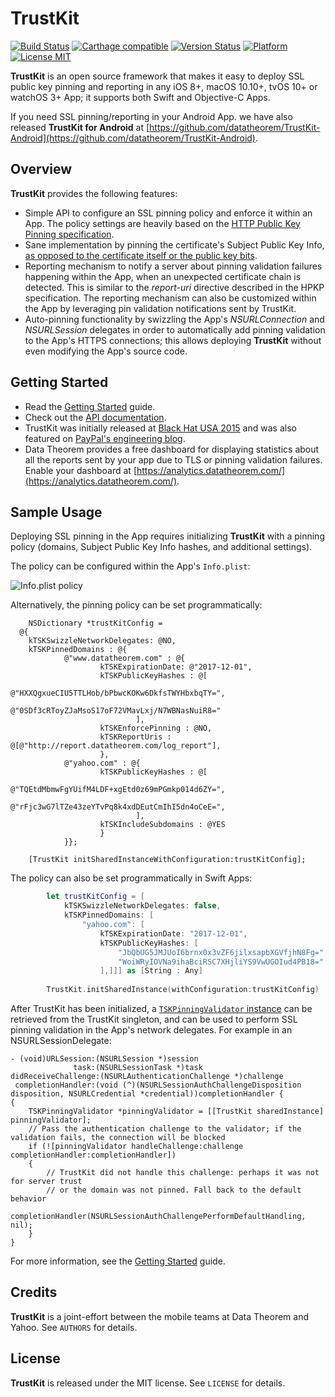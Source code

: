 TrustKit
========

[![Build Status](https://circleci.com/gh/datatheorem/TrustKit.svg?style=svg)](https://circleci.com/gh/datatheorem/TrustKit) [![Carthage compatible](https://img.shields.io/badge/Carthage-compatible-4BC51D.svg?style=flat)](https://github.com/Carthage/Carthage) [![Version Status](https://img.shields.io/cocoapods/v/TrustKit.svg?style=flat)](https://cocoapods.org/pods/TrustKit) [![Platform](https://img.shields.io/cocoapods/p/TrustKit.svg?style=flat)](https://cocoapods.org/pods/TrustKit) [![License MIT](https://img.shields.io/cocoapods/l/TrustKit.svg?style=flat)](https://en.wikipedia.org/wiki/MIT_License)

**TrustKit** is an open source framework that makes it easy to deploy SSL public key pinning and reporting in any iOS 8+, macOS 10.10+, tvOS 10+ or watchOS 3+ App; it supports both Swift and Objective-C Apps.

If you need SSL pinning/reporting in your Android App. we have also released **TrustKit for Android** at [https://github.com/datatheorem/TrustKit-Android](https://github.com/datatheorem/TrustKit-Android).


Overview
--------

**TrustKit** provides the following features:

* Simple API to configure an SSL pinning policy and enforce it within an App. The policy settings are heavily based on the [HTTP Public Key Pinning specification](https://tools.ietf.org/html/rfc7469).
* Sane implementation by pinning the certificate's Subject Public Key Info, [as opposed to the certificate itself or the public key bits](https://www.imperialviolet.org/2011/05/04/pinning.html).
* Reporting mechanism to notify a server about pinning validation failures happening within the App, when an unexpected certificate chain is detected. This is similar to the _report-uri_ directive described in the HPKP specification. The reporting mechanism can also be customized within the App by leveraging pin validation notifications sent by TrustKit.
* Auto-pinning functionality by swizzling the App's _NSURLConnection_ and _NSURLSession_ delegates in order to automatically add pinning validation to the App's HTTPS connections; this allows deploying **TrustKit** without even modifying the App's source code.


Getting Started
---------------

* Read the [Getting Started][getting-started] guide.
* Check out the [API documentation][api-doc].
* TrustKit was initially released at [Black Hat USA 2015][bh2015-pdf] and was also featured on [PayPal's engineering blog][paypal-post].
* Data Theorem provides a free dashboard for displaying statistics about all the reports sent by your app due to TLS or pinning validation failures. Enable your dashboard at [https://analytics.datatheorem.com/](https://analytics.datatheorem.com/).


Sample Usage
------------

Deploying SSL pinning in the App requires initializing **TrustKit** with a pinning policy (domains, Subject Public Key Info hashes, and additional settings).

The policy can be configured within the App's `Info.plist`:

![Info.plist policy](https://datatheorem.github.io/TrustKit/images/linking3_dynamic.png)

Alternatively, the pinning policy can be set programmatically:

```objc
    NSDictionary *trustKitConfig =
  @{
    kTSKSwizzleNetworkDelegates: @NO,
    kTSKPinnedDomains : @{
            @"www.datatheorem.com" : @{
                    kTSKExpirationDate: @"2017-12-01",
                    kTSKPublicKeyHashes : @[
                            @"HXXQgxueCIU5TTLHob/bPbwcKOKw6DkfsTWYHbxbqTY=",
                            @"0SDf3cRToyZJaMsoS17oF72VMavLxj/N7WBNasNuiR8="
                            ],
                    kTSKEnforcePinning : @NO,
                    kTSKReportUris : @[@"http://report.datatheorem.com/log_report"],
                    },
            @"yahoo.com" : @{
                    kTSKPublicKeyHashes : @[
                            @"TQEtdMbmwFgYUifM4LDF+xgEtd0z69mPGmkp014d6ZY=",
                            @"rFjc3wG7lTZe43zeYTvPq8k4xdDEutCmIhI5dn4oCeE=",
                            ],
                    kTSKIncludeSubdomains : @YES
                    }
            }};
    
    [TrustKit initSharedInstanceWithConfiguration:trustKitConfig];
```

The policy can also be set programmatically in Swift Apps:
 
```swift
        let trustKitConfig = [
            kTSKSwizzleNetworkDelegates: false,
            kTSKPinnedDomains: [
                "yahoo.com": [
                    kTSKExpirationDate: "2017-12-01",
                    kTSKPublicKeyHashes: [
                        "JbQbUG5JMJUoI6brnx0x3vZF6jilxsapbXGVfjhN8Fg=",
                        "WoiWRyIOVNa9ihaBciRSC7XHjliYS9VwUGOIud4PB18="
                    ],]]] as [String : Any]
        
        TrustKit.initSharedInstance(withConfiguration:trustKitConfig)
```

After TrustKit has been initialized, a 
[`TSKPinningValidator` instance](https://datatheorem.github.io/TrustKit/documentation/Classes/TSKPinningValidator.html) 
can be retrieved from the TrustKit singleton, and can be used to perform SSL pinning validation 
in the App's network delegates. For example in an NSURLSessionDelegate:

```objc
- (void)URLSession:(NSURLSession *)session 
              task:(NSURLSessionTask *)task 
didReceiveChallenge:(NSURLAuthenticationChallenge *)challenge 
 completionHandler:(void (^)(NSURLSessionAuthChallengeDisposition disposition, NSURLCredential *credential))completionHandler {
{
    TSKPinningValidator *pinningValidator = [[TrustKit sharedInstance] pinningValidator];
    // Pass the authentication challenge to the validator; if the validation fails, the connection will be blocked
    if (![pinningValidator handleChallenge:challenge completionHandler:completionHandler])
    {
        // TrustKit did not handle this challenge: perhaps it was not for server trust
        // or the domain was not pinned. Fall back to the default behavior
        completionHandler(NSURLSessionAuthChallengePerformDefaultHandling, nil);
    }
}
```

For more information, see the [Getting Started][getting-started] guide.


Credits
-------

**TrustKit** is a joint-effort between the mobile teams at Data Theorem and Yahoo. See `AUTHORS` for details.


License
-------

**TrustKit** is released under the MIT license. See `LICENSE` for details.

[getting-started]: https://github.com/datatheorem/TrustKit/blob/master/docs/getting-started.md
[bh2015-pdf]: https://github.com/datatheorem/TrustKit/blob/master/docs/TrustKit-BH2015.pdf
[bh2015-conf]: https://www.blackhat.com/us-15/briefings.html#trustkit-code-injection-on-ios-8-for-the-greater-good
[api-doc]: https://datatheorem.github.io/TrustKit/documentation
[ios9-post]: https://datatheorem.github.io/ios/2015/10/17/trustkit-ios-9-shared-cache/
[paypal-post]: https://www.paypal-engineering.com/2015/10/14/key-pinning-in-mobile-applications/
